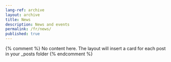 ```yaml
---
lang-ref: archive
layout: archive
title: News
description: News and events
permalink: /fr/news/
published: true
---
```

{% comment %}
  No content here. The layout will insert a card for each post in your _posts folder
{% endcomment %}